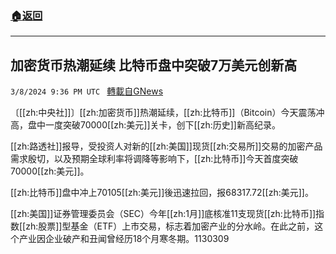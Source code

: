 ###  [:house:返回](README.md)
---


## 加密货币热潮延续 比特币盘中突破7万美元创新高
`3/8/2024 9:36 PM UTC ` [轉載自GNews](https://gnews.org/articles/2378429)

〔[[zh:中央社]]〕[[zh:加密货币]]热潮延续，[[zh:比特币]]（Bitcoin）今天震荡冲高，盘中一度突破70000[[zh:美元]]关卡，创下[[zh:历史]]新高纪录。

[[zh:路透社]]报导，受投资人对新的[[zh:美国]]现货[[zh:交易所]]交易的加密产品需求殷切，以及预期全球利率将调降等影响下，[[zh:比特币]]今天首度突破70000[[zh:美元]]。

[[zh:比特币]]盘中冲上70105[[zh:美元]]後迅速拉回，报68317.72[[zh:美元]]。

[[zh:美国]]证券管理委员会（SEC）今年[[zh:1月]]底核准11支现货[[zh:比特币]]指数[[zh:股票]]型基金（ETF）上市交易，标志着加密产业的分水岭。在此之前，这个产业因企业破产和丑闻曾经历18个月寒冬期。1130309
